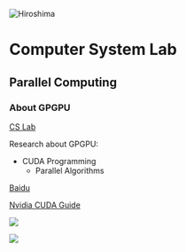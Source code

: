 ![Hiroshima](https://www.hiroshima-u.ac.jp/themes/custom/hu_theme/images/common/h1_title.png)

# Computer System Lab

## Parallel Computing

### About GPGPU

[CS Lab](https://cs.iss-j.org/)

Research about GPGPU:
- CUDA Programming
    - Parallel Algorithms

[Baidu](https://www.baidu.com)

[Nvidia CUDA Guide](https://docs.nvidia.com/cuda/cuda-c-programming-guide/index.html)

![](https://docs.nvidia.com/cuda/cuda-c-programming-guide/_images/gpu-devotes-more-transistors-to-data-processing.png)

![](https://www.nvidia.com/content/nvidiaGDC/us/en_US/geforce/graphics-cards/_jcr_content/root/responsivegrid/nv_container_1965276325/nv_teaser.coreimg.100.630.jpeg/1685420994659/geforce-rtx-40-series-new.jpeg)
